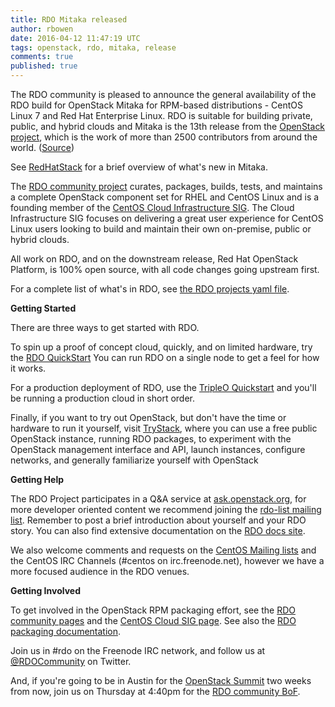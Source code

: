 ```yaml
---
title: RDO Mitaka released
author: rbowen
date: 2016-04-12 11:47:19 UTC
tags: openstack, rdo, mitaka, release
comments: true
published: true
---
```


The RDO community is pleased to announce the general availability of the RDO build for OpenStack Mitaka for RPM-based distributions - CentOS Linux 7 and Red Hat Enterprise Linux. RDO is suitable for building private, public, and hybrid clouds and Mitaka is the 13th release from the [OpenStack project](http://openstack.org), which is the work of more than 2500 contributors from around the world. 
([Source](http://stackalytics.com/))

See [RedHatStack](http://redhatstackblog.redhat.com/2016/03/21/learn-whats-coming-in-openstack-mitaka/) for a brief overview of what's new in Mitaka.

The [RDO community project](https://www.rdoproject.org/) curates, packages, builds, tests, and maintains a complete OpenStack component set for RHEL and CentOS Linux and is a founding member of the [CentOS Cloud Infrastructure SIG](https://wiki.centos.org/SpecialInterestGroup/Cloud). The Cloud Infrastructure SIG focuses on delivering a great user experience for CentOS Linux users looking to build and maintain their own on-premise, public or hybrid clouds.

All work on RDO, and on the downstream release, Red Hat OpenStack Platform, is 100% open source, with all code changes going upstream first. 

For a complete list of what's in RDO, see [the RDO projects yaml file](https://github.com/redhat-openstack/rdoinfo/blob/master/rdo.yml).

**Getting Started**

There are three ways to get started with RDO.

To spin up a proof of concept cloud, quickly, and on limited hardware, try the [RDO QuickStart](http://rdoproject.org/Quickstart)  You can run RDO on a single node to get a feel for how it works.

For a production deployment of RDO, use the [TripleO Quickstart](https://www.rdoproject.org/tripleo/) and you'll be running a production cloud in short order.

Finally, if you want to try out OpenStack, but don't have the time or hardware to run it yourself, visit [TryStack](http://trystack.org/), where you can use a free public OpenStack instance, running RDO packages, to experiment with the OpenStack management interface and API, launch instances, configure networks, and generally familiarize yourself with OpenStack


**Getting Help**
    
The RDO Project participates in a Q&A service at [ask.openstack.org](http://ask.openstack.org), for more developer oriented content we recommend joining the [rdo-list mailing list](https://www.redhat.com/mailman/listinfo/rdo-list). Remember to post a brief introduction about yourself and your RDO story. You can also find extensive documentation on the [RDO docs site](https://www.rdoproject.org/documentation).

We also welcome comments and requests on the [CentOS Mailing lists](https://lists.centos.org/) and the CentOS IRC Channels (#centos on irc.freenode.net), however we have a more focused audience in the RDO venues.


**Getting Involved**

To get involved in the OpenStack RPM packaging effort, see the [RDO community pages](https://www.rdoproject.org/community/) and the [CentOS Cloud SIG page](https://wiki.centos.org/SpecialInterestGroup/Cloud). See also the [RDO packaging documentation](https://www.rdoproject.org/packaging/).

Join us in #rdo on the Freenode IRC network, and follow us at [@RDOCommunity](http://twitter.com/rdocommunity) on Twitter.

And, if you're going to be in Austin for the [OpenStack Summit](http://openstack.org/summit/) two weeks from now, join us on Thursday at 4:40pm for the [RDO community BoF](https://goo.gl/P6kyWR).